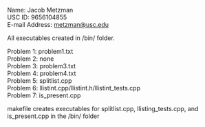 Name: Jacob Metzman<br/>
USC ID: 9656104855<br/>
E-mail Address: metzman@usc.edu<br/>

All executables created in /bin/ folder.<br/>

Problem 1: problem1.txt<br/>
Problem 2: none<br/>
Problem 3: problem3.txt<br/>
Problem 4: problem4.txt<br/>
Problem 5: splitlist.cpp<br/>
Problem 6: llistint.cpp/llistint.h/llistint_tests.cpp<br/>
Problem 7: is_present.cpp<br/>

makefile creates executables for splitlist.cpp, llisting_tests.cpp, and is_present.cpp in the /bin/ folder